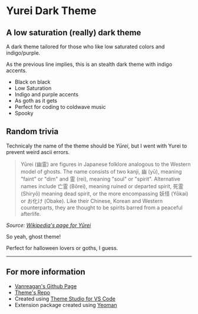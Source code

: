 # Yurei Dark Theme

## A low saturation (really) dark theme

A dark theme tailored for those who like low saturated colors and indigo/purple.

As the previous line implies, this is an stealth dark theme with indigo accents. 


* Black on black
* Low Saturation
* Indigo and purple accents
* As goth as it gets
* Perfect for coding to coldwave music
* Spooky

## Random trivia

Technicaly the name of the theme should be *Yūrei*, but I went with Yurei to prevent weird ascii errors. 


> Yūrei (幽霊) are figures in Japanese folklore analogous to the Western model of ghosts. The name consists of two kanji, 幽 (yū), meaning "faint" or "dim" and 霊 (rei), meaning "soul" or "spirit". Alternative names include 亡霊 (Bōrei), meaning ruined or departed spirit, 死霊 (Shiryō) meaning dead spirit, or the more encompassing 妖怪 (Yōkai) or お化け (Obake). Like their Chinese, Korean and Western counterparts, they are thought to be spirits barred from a peaceful afterlife.

*Source: [Wikipedia's page for Yūrei](https://en.wikipedia.org/wiki/Y%C5%ABrei)*

So yeah, ghost theme! 

Perfect for halloween lovers or goths, I guess.


----------


## For more information

* [Vanreagan's Github Page](https://github.com/vanreagan)
* [Theme's Repo](https://github.com/vanreagan/yurei-dark-theme-vscode) 
* Created using [Theme Studio for VS Code](https://themes.vscode.one/)
* Extension package created using [Yeoman](https://yeoman.io/)
